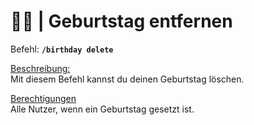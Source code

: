 # 🎂❌ | Geburtstag entfernen

Befehl: **`/birthday delete`**

<u>Beschreibung:</u>  
Mit diesem Befehl kannst du deinen Geburtstag löschen.

<u>Berechtigungen</u>  
Alle Nutzer, wenn ein Geburtstag gesetzt ist.